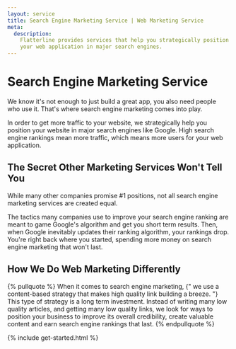```yaml
---
layout: service
title: Search Engine Marketing Service | Web Marketing Service
meta:
  description:
    Flatterline provides services that help you strategically position
    your web application in major search engines.
---
```


# Search Engine Marketing Service

We know it's not enough to just build a great app, you also need people who use it. That's where search engine marketing comes into play.

In order to get more traffic to your website, we strategically help you position your website in major search engines like Google. High search engine rankings mean more traffic, which means more users for your web application.

## The Secret Other Marketing Services Won't Tell You

While many other companies promise #1 positions, not all search engine marketing services are created equal.

The tactics many companies use to improve your search engine ranking are meant to game Google's algorithm and get you short term results. Then, when Google inevitably updates their ranking algorithm, your rankings drop. You're right back where you started, spending more money on search engine marketing that won't last.

## How We Do Web Marketing Differently

{% pullquote %}
When it comes to search engine marketing, {" we use a content-based strategy that makes high quality link building a breeze. "} This type of strategy is a long term investment. Instead of writing many low quality articles, and getting many low quality links, we look for ways to position your business to improve its overall credibility, create valuable content and earn search engine rankings that last.
{% endpullquote %}

{% include get-started.html %}
